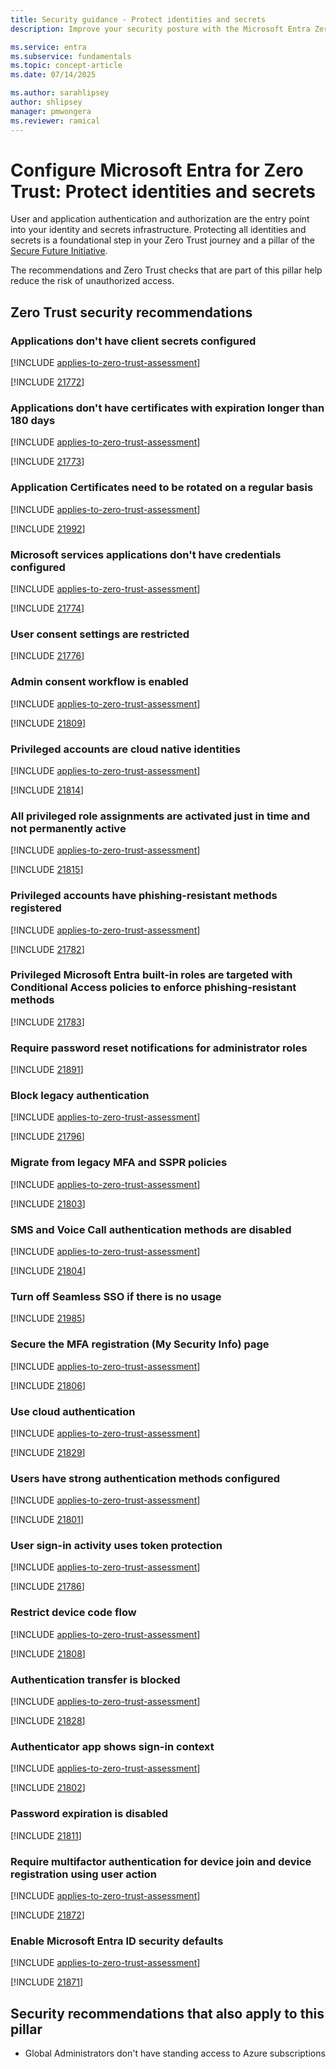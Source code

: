 ```yaml
---
title: Security guidance - Protect identities and secrets
description: Improve your security posture with the Microsoft Entra Zero Trust assessment to protect identities and secrets.

ms.service: entra
ms.subservice: fundamentals
ms.topic: concept-article
ms.date: 07/14/2025

ms.author: sarahlipsey
author: shlipsey
manager: pmwongera
ms.reviewer: ramical
---
```


# Configure Microsoft Entra for Zero Trust: Protect identities and secrets

User and application authentication and authorization are the entry point into your identity and secrets infrastructure. Protecting all identities and secrets is a foundational step in your Zero Trust journey and a pillar of the [Secure Future Initiative](https://www.microsoft.com/trust-center/security/secure-future-initiative?msockid=2bad2df65a416adb0e5838355b3e6b95#SFI-pillars). 

The recommendations and Zero Trust checks that are part of this pillar help reduce the risk of unauthorized access.


## Zero Trust security recommendations

### Applications don't have client secrets configured 
[!INCLUDE [applies-to-zero-trust-assessment](../includes/secure-recommendations/applies-to-zero-trust-assessment.md)]

[!INCLUDE [21772](../includes/secure-recommendations/21772.md)]

### Applications don't have certificates with expiration longer than 180 days 
[!INCLUDE [applies-to-zero-trust-assessment](../includes/secure-recommendations/applies-to-zero-trust-assessment.md)]

[!INCLUDE [21773](../includes/secure-recommendations/21773.md)]

### Application Certificates need to be rotated on a regular basis
[!INCLUDE [applies-to-zero-trust-assessment](../includes/secure-recommendations/applies-to-zero-trust-assessment.md)]

[!INCLUDE [21992](../includes/secure-recommendations/21992.md)]

### Microsoft services applications don't have credentials configured
[!INCLUDE [applies-to-zero-trust-assessment](../includes/secure-recommendations/applies-to-zero-trust-assessment.md)]

[!INCLUDE [21774](../includes/secure-recommendations/21774.md)]

### User consent settings are restricted
[!INCLUDE [21776](../includes/secure-recommendations/21776.md)]

### Admin consent workflow is enabled
[!INCLUDE [applies-to-zero-trust-assessment](../includes/secure-recommendations/applies-to-zero-trust-assessment.md)]

[!INCLUDE [21809](../includes/secure-recommendations/21809.md)]

### Privileged accounts are cloud native identities
[!INCLUDE [applies-to-zero-trust-assessment](../includes/secure-recommendations/applies-to-zero-trust-assessment.md)]

[!INCLUDE [21814](../includes/secure-recommendations/21814.md)]

### All privileged role assignments are activated just in time and not permanently active
[!INCLUDE [applies-to-zero-trust-assessment](../includes/secure-recommendations/applies-to-zero-trust-assessment.md)]

[!INCLUDE [21815](../includes/secure-recommendations/21815.md)]

### Privileged accounts have phishing-resistant methods registered
[!INCLUDE [applies-to-zero-trust-assessment](../includes/secure-recommendations/applies-to-zero-trust-assessment.md)]

[!INCLUDE [21782](../includes/secure-recommendations/21782.md)]

### Privileged Microsoft Entra built-in roles are targeted with Conditional Access policies to enforce phishing-resistant methods
[!INCLUDE [21783](../includes/secure-recommendations/21783.md)]

### Require password reset notifications for administrator roles
[!INCLUDE [21891](../includes/secure-recommendations/21891.md)]

### Block legacy authentication
[!INCLUDE [applies-to-zero-trust-assessment](../includes/secure-recommendations/applies-to-zero-trust-assessment.md)]

[!INCLUDE [21796](../includes/secure-recommendations/21796.md)]

### Migrate from legacy MFA and SSPR policies
[!INCLUDE [applies-to-zero-trust-assessment](../includes/secure-recommendations/applies-to-zero-trust-assessment.md)]

[!INCLUDE [21803](../includes/secure-recommendations/21803.md)]

### SMS and Voice Call authentication methods are disabled
[!INCLUDE [applies-to-zero-trust-assessment](../includes/secure-recommendations/applies-to-zero-trust-assessment.md)]

[!INCLUDE [21804](../includes/secure-recommendations/21804.md)]

### Turn off Seamless SSO if there is no usage
[!INCLUDE [21985](../includes/secure-recommendations/21985.md)]

### Secure the MFA registration (My Security Info) page
[!INCLUDE [applies-to-zero-trust-assessment](../includes/secure-recommendations/applies-to-zero-trust-assessment.md)]

[!INCLUDE [21806](../includes/secure-recommendations/21806.md)]

### Use cloud authentication
[!INCLUDE [applies-to-zero-trust-assessment](../includes/secure-recommendations/applies-to-zero-trust-assessment.md)]

[!INCLUDE [21829](../includes/secure-recommendations/21829.md)]

### Users have strong authentication methods configured
[!INCLUDE [applies-to-zero-trust-assessment](../includes/secure-recommendations/applies-to-zero-trust-assessment.md)]

[!INCLUDE [21801](../includes/secure-recommendations/21801.md)]

### User sign-in activity uses token protection
[!INCLUDE [applies-to-zero-trust-assessment](../includes/secure-recommendations/applies-to-zero-trust-assessment.md)]

[!INCLUDE [21786](../includes/secure-recommendations/21786.md)]

### Restrict device code flow
[!INCLUDE [applies-to-zero-trust-assessment](../includes/secure-recommendations/applies-to-zero-trust-assessment.md)]

[!INCLUDE [21808](../includes/secure-recommendations/21808.md)]

### Authentication transfer is blocked
[!INCLUDE [applies-to-zero-trust-assessment](../includes/secure-recommendations/applies-to-zero-trust-assessment.md)]

[!INCLUDE [21828](../includes/secure-recommendations/21828.md)]

### Authenticator app shows sign-in context
[!INCLUDE [applies-to-zero-trust-assessment](../includes/secure-recommendations/applies-to-zero-trust-assessment.md)]

[!INCLUDE [21802](../includes/secure-recommendations/21802.md)]

### Password expiration is disabled
[!INCLUDE [21811](../includes/secure-recommendations/21811.md)]

### Require multifactor authentication for device join and device registration using user action
[!INCLUDE [applies-to-zero-trust-assessment](../includes/secure-recommendations/applies-to-zero-trust-assessment.md)]

[!INCLUDE [21872](../includes/secure-recommendations/21872.md)]

### Enable Microsoft Entra ID security defaults
[!INCLUDE [applies-to-zero-trust-assessment](../includes/secure-recommendations/applies-to-zero-trust-assessment.md)]

[!INCLUDE [21871](../includes/secure-recommendations/21871.md)]

## Security recommendations that also apply to this pillar

- Global Administrators don't have standing access to Azure subscriptions
